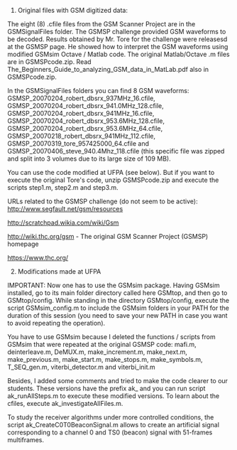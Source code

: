 1) Original files with GSM digitized data:
 
The eight (8) .cfile files from the GSM Scanner Project are in the GSMSignalFiles folder. The GSMSP challenge provided GSM waveforms to be decoded. Results obtained by Mr. Tore for the challenge were releasesd at the GSMSP page. He showed how to interpret the GSM waveforms using modified GSMsim Octave / Matlab code. The original Matlab/Octave .m files are in GSMSPcode.zip.  Read The_Beginners_Guide_to_analyzing_GSM_data_in_MatLab.pdf also in GSMSPcode.zip.

In the GSMSignalFiles folders you can find 8 GSM waveforms: GSMSP_20070204_robert_dbsrx_937MHz_16.cfile, 
GSMSP_20070204_robert_dbsrx_941.0MHz_128.cfile, 
GSMSP_20070204_robert_dbsrx_941MHz_16.cfile, 
GSMSP_20070204_robert_dbsrx_953.6MHz_128.cfile, 
GSMSP_20070204_robert_dbsrx_953.6MHz_64.cfile, 
GSMSP_20070218_robert_dbsrx_941MHz_112.cfile, 
GSMSP_20070319_tore_957425000_64.cfile and
GSMSP_20070406_steve_940.4Mhz_118.cfile (this specific file was zipped and split into 3 volumes due to its large size of 109 MB). 

You can use the code modified at UFPA (see below). But if you want to execute the original Tore's code, unzip GSMSPcode.zip and execute the scripts step1.m, step2.m and step3.m.

URLs related to the GSMSP challenge (do not seem to be active):
http://www.segfault.net/gsm/resources  

http://scratchpad.wikia.com/wiki/Gsm 

http://wiki.thc.org/gsm - The original GSM Scanner Project (GSMSP) homepage

https://www.thc.org/

2) Modifications made at UFPA

IMPORTANT: Now one has to use the GSMsim package. Having GSMsim installed, go to its main folder directory called here GSMtop, and then go to GSMtop/config. While standing in the directory GSMtop/config, execute the script GSMsim_config.m to include the GSMsim folders in your PATH for the duration of this session (you need to save your new PATH in case you want to avoid repeating the operation).

You have to use GSMsim because I deleted the functions / scripts from GSMsim that were repeated at the original GSMSP code: 
mafi.m, 
deinterleave.m, 
DeMUX.m, 
make_increment.m, 
make_next.m, 
make_previous.m, 
make_start.m, 
make_stops.m, 
make_symbols.m, 
T_SEQ_gen.m, 
viterbi_detector.m and 
viterbi_init.m

Besides, I added some comments and tried to make the code clearer to our students. These versions have the prefix ak_ and you can run script ak_runAllSteps.m to execute these modified versions. To learn about the cfiles, execute ak_investigateAllFiles.m.

To study the receiver algorithms under more controlled conditions, the script ak_CreateC0T0BeaconSignal.m allows to create an artificial signal corresponding to a channel 0 and TS0 (beacon) signal with 51-frames multiframes.
